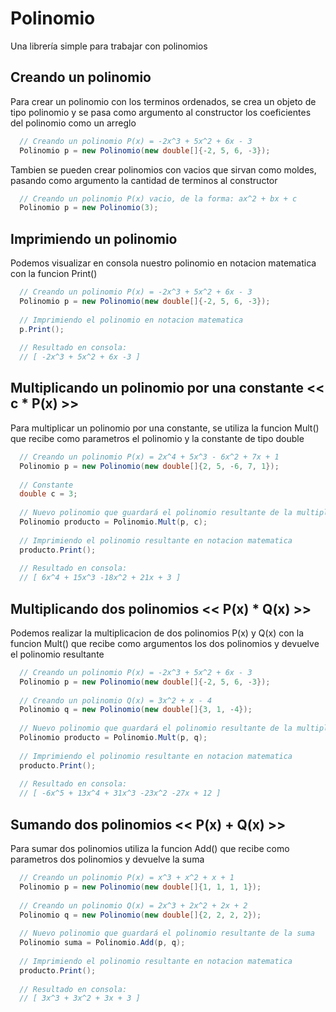 # Polinomio
Una librería simple para trabajar con polinomios

## Creando un polinomio
Para crear un polinomio con los terminos ordenados, se crea un objeto de tipo polinomio y se pasa como argumento al constructor los coeficientes del polinomio como un arreglo

```c#
  // Creando un polinomio P(x) = -2x^3 + 5x^2 + 6x - 3
  Polinomio p = new Polinomio(new double[]{-2, 5, 6, -3});
```

Tambien se pueden crear polinomios con vacios que sirvan como moldes, pasando como argumento la cantidad de terminos al constructor

```c#
  // Creando un polinomio P(x) vacio, de la forma: ax^2 + bx + c 
  Polinomio p = new Polinomio(3);
```

## Imprimiendo un polinomio
Podemos visualizar en consola nuestro polinomio en notacion matematica con la funcion Print()

```c#
  // Creando un polinomio P(x) = -2x^3 + 5x^2 + 6x - 3
  Polinomio p = new Polinomio(new double[]{-2, 5, 6, -3});
  
  // Imprimiendo el polinomio en notacion matematica
  p.Print();
  
  // Resultado en consola:
  // [ -2x^3 + 5x^2 + 6x -3 ]
```

## Multiplicando un polinomio por una constante  << c * P(x) >> 
Para multiplicar un polinomio por una constante, se utiliza la funcion Mult() que recibe como parametros el polinomio y la constante de tipo double

```c#
  // Creando un polinomio P(x) = 2x^4 + 5x^3 - 6x^2 + 7x + 1
  Polinomio p = new Polinomio(new double[]{2, 5, -6, 7, 1});
  
  // Constante
  double c = 3;
  
  // Nuevo polinomio que guardará el polinomio resultante de la multiplicacion
  Polinomio producto = Polinomio.Mult(p, c);
  
  // Imprimiendo el polinomio resultante en notacion matematica
  producto.Print();
  
  // Resultado en consola:
  // [ 6x^4 + 15x^3 -18x^2 + 21x + 3 ]
```

## Multiplicando dos polinomios << P(x) * Q(x) >>
Podemos realizar la multiplicacion de dos polinomios P(x) y Q(x) con la funcion Mult() que recibe como argumentos los dos polinomios y devuelve el polinomio resultante

```c#
  // Creando un polinomio P(x) = -2x^3 + 5x^2 + 6x - 3
  Polinomio p = new Polinomio(new double[]{-2, 5, 6, -3});
  
  // Creando un polinomio Q(x) = 3x^2 + x - 4
  Polinomio q = new Polinomio(new double[]{3, 1, -4});
  
  // Nuevo polinomio que guardará el polinomio resultante de la multiplicacion
  Polinomio producto = Polinomio.Mult(p, q);
  
  // Imprimiendo el polinomio resultante en notacion matematica
  producto.Print();
  
  // Resultado en consola:
  // [ -6x^5 + 13x^4 + 31x^3 -23x^2 -27x + 12 ]
```

## Sumando dos polinomios << P(x) + Q(x) >>
Para sumar dos polinomios utiliza la funcion Add() que recibe como parametros dos polinomios y devuelve la suma

```c#
  // Creando un polinomio P(x) = x^3 + x^2 + x + 1
  Polinomio p = new Polinomio(new double[]{1, 1, 1, 1});
  
  // Creando un polinomio Q(x) = 2x^3 + 2x^2 + 2x + 2
  Polinomio q = new Polinomio(new double[]{2, 2, 2, 2});
  
  // Nuevo polinomio que guardará el polinomio resultante de la suma
  Polinomio suma = Polinomio.Add(p, q);
  
  // Imprimiendo el polinomio resultante en notacion matematica
  producto.Print();
  
  // Resultado en consola:
  // [ 3x^3 + 3x^2 + 3x + 3 ]
